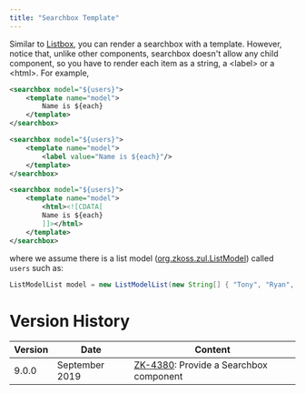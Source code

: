 ```yaml
---
title: "Searchbox Template"
---
```


Similar to
[Listbox]({{site.baseurl}}/zk_dev_ref/mvc/listbox_template),
you can render a searchbox with a template. However, notice that, unlike
other components, searchbox doesn't allow any child component, so you
have to render each item as a string, a \<label\> or a \<html\>. For
example,

```xml
<searchbox model="${users}">
    <template name="model">
        Name is ${each}
    </template>
</searchbox>

<searchbox model="${users}">
    <template name="model">
        <label value="Name is ${each}"/>
    </template>
</searchbox>

<searchbox model="${users}">
    <template name="model">
        <html><![CDATA[
        Name is ${each}
        ]]></html>
    </template>
</searchbox>
```

where we assume there is a list model
([org.zkoss.zul.ListModel](https://www.zkoss.org/javadoc/latest/zk/org/zkoss/zul/ListModel.html)) called `users` such as:

```java
ListModelList model = new ListModelList(new String[] { "Tony", "Ryan", "Jumper", "Wing", "Sam" });
```

# Version History

| Version | Date           | Content                                                                            |
|---------|----------------|------------------------------------------------------------------------------------|
| 9.0.0   | September 2019 | [ZK-4380](https://tracker.zkoss.org/browse/ZK-4380): Provide a Searchbox component |
